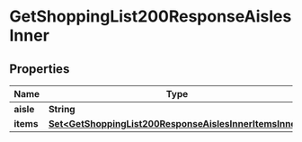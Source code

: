 

# GetShoppingList200ResponseAislesInner

## Properties

Name | Type | Description | Notes
------------ | ------------- | ------------- | -------------
**aisle** | **String** |  | 
**items** | [**Set&lt;GetShoppingList200ResponseAislesInnerItemsInner&gt;**](GetShoppingList200ResponseAislesInnerItemsInner.md) |  |  [optional]





